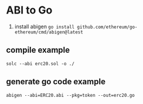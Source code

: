 # ABI to Go
1. install abigen 
    `go install github.com/ethereum/go-ethereum/cmd/abigen@latest`
## compile example

`solc --abi erc20.sol -o ./`

## generate go code example

`abigen --abi=ERC20.abi --pkg=token --out=erc20.go`
